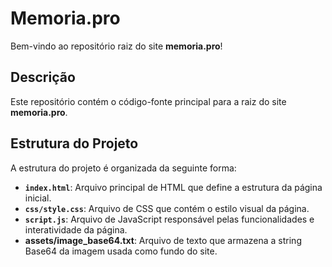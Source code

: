 # Memoria.pro

Bem-vindo ao repositório raiz do site **memoria.pro**!

## Descrição

Este repositório contém o código-fonte principal para a raiz do site **memoria.pro**.

## Estrutura do Projeto

A estrutura do projeto é organizada da seguinte forma:

- **`index.html`**: Arquivo principal de HTML que define a estrutura da página inicial.
- **`css/style.css`**: Arquivo de CSS que contém o estilo visual da página.
- **`script.js`**: Arquivo de JavaScript responsável pelas funcionalidades e interatividade da página.
- **assets/image_base64.txt**: Arquivo de texto que armazena a string Base64 da imagem usada como fundo do site.

